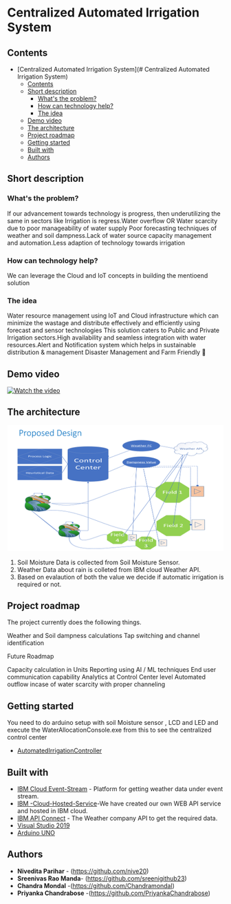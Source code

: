 # Centralized Automated Irrigation System

## Contents

- [Centralized Automated Irrigation System](# Centralized Automated Irrigation System)
  - [Contents](#contents)
  - [Short description](#short-description)
    - [What's the problem?](#whats-the-problem)
    - [How can technology help?](#how-can-technology-help)
    - [The idea](#the-idea)
  - [Demo video](#demo-video)
  - [The architecture](#the-architecture)
  - [Project roadmap](#project-roadmap)
  - [Getting started](#getting-started)
  - [Built with](#built-with)
  - [Authors](#authors)

## Short description

### What's the problem?

If our advancement towards technology is progress, then underutilizing the same in sectors like Irrigation is regress.Water overflow OR Water scarcity due to poor manageability of water supply 
Poor forecasting techniques of weather and soil dampness.Lack of water source capacity management  and automation.Less adaption of technology towards irrigation


### How can technology help?

We can leverage the Cloud and IoT concepts in building the mentioend solution

### The idea

Water resource management using IoT and Cloud infrastructure which can minimize the wastage and distribute effectively and efficiently using forecast and sensor technologies 
This solution caters to Public and Private Irrigation sectors.High availability and seamless integration with water resources.Alert and Notification system which helps in sustainable distribution & management
Disaster Management and Farm Friendly 

## Demo video

[![Watch the video](https://github.com/nive20/AutomatedIrrigationSystem/blob/master/images/DemoCover.PNG)](https://youtu.be/miqzJWapg4s)

## The architecture

![Video transcription/translation app](https://github.com/nive20/AutomatedIrrigationSystem/blob/master/images/CAIS.PNG)

1. Soil Moisture Data is collected from Soil Moisture Sensor.
2. Weather Data about rain is colleted from IBM cloud Weather API.
3. Based on evalaution of both the value we decide if automatic irrigation is required or not.


## Project roadmap

The project currently does the following things.

Weather and Soil dampness calculations
Tap switching and channel identification

Future Roadmap

Capacity calculation in Units 
Reporting using AI / ML techniques
End user communication capability
Analytics at Control Center level
Automated outflow incase of water scarcity with proper channeling 


## Getting started

You need to do arduino setup with soil Moisture sensor , LCD and LED and execute the WaterAllocationConsole.exe from this to see the centralized control center

- [AutomatedIrrigationController](https://github.com/nive20/AutomatedIrrigationSystem/tree/master/AutomatedIrrigationController)

## Built with

- [IBM Cloud Event-Stream](https://cloud.ibm.com/catalog/services/event-streams) - Platform for getting weather data under event stream. 
- [IBM -Cloud-Hosted-Service](https://weatherapidata.eu-gb.mybluemix.net/api/values)-We have created our own WEB API service and hosted in IBM cloud.
- [IBM API Connect](https://api.weather.com/v3/wx/forecast/daily/7day?geocode=48.1545703,11.2616557&format=json&units=m&language=en-US&apiKey=xxxxx) - The Weather company API to get the required data.
- [Visual Studio 2019](https://visualstudio.microsoft.com/downloads/)
- [Arduino UNO](https://visualstudio.microsoft.com/downloads/)

## Authors

- **Nivedita Parihar** - (https://github.com/nive20)
- **Sreenivas Rao Manda**- (https://github.com/sreenigithub23)
- **Chandra Mondal** -(https://github.com/Chandramondal)
- **Priyanka Chandrabose**  -(https://github.com/PriyankaChandrabose)

